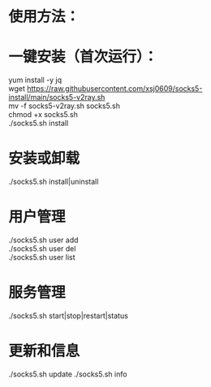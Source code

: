 # 使用方法：

# 一键安装（首次运行）：
yum install -y jq<br>
wget https://raw.githubusercontent.com/xsj0609/socks5-install/main/socks5-v2ray.sh<br>
mv -f socks5-v2ray.sh socks5.sh<br>
chmod +x socks5.sh<br>
./socks5.sh install

# 安装或卸载
./socks5.sh install|uninstall<br>

# 用户管理
./socks5.sh user add <username> <password><br>
./socks5.sh user del <username><br>
./socks5.sh user list

# 服务管理
./socks5.sh start|stop|restart|status

# 更新和信息
./socks5.sh update
./socks5.sh info



